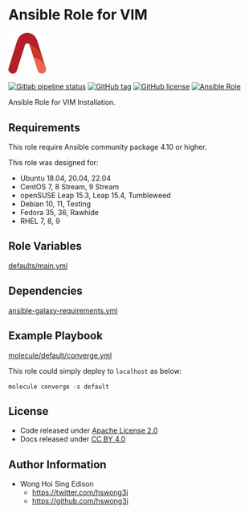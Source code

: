 # Ansible Role for VIM

<img src="/alvistack.svg" width="75" alt="AlviStack">

[![Gitlab pipeline status](https://img.shields.io/gitlab/pipeline/alvistack/ansible-role-vim/master)](https://gitlab.com/alvistack/ansible-role-vim/-/pipelines)
[![GitHub tag](https://img.shields.io/github/tag/alvistack/ansible-role-vim.svg)](https://github.com/alvistack/ansible-role-vim/tags)
[![GitHub license](https://img.shields.io/github/license/alvistack/ansible-role-vim.svg)](https://github.com/alvistack/ansible-role-vim/blob/master/LICENSE)
[![Ansible Role](https://img.shields.io/badge/galaxy-alvistack.vim-blue.svg)](https://galaxy.ansible.com/alvistack/vim)

Ansible Role for VIM Installation.

## Requirements

This role require Ansible community package 4.10 or higher.

This role was designed for:

  - Ubuntu 18.04, 20.04, 22.04
  - CentOS 7, 8 Stream, 9 Stream
  - openSUSE Leap 15.3, Leap 15.4, Tumbleweed
  - Debian 10, 11, Testing
  - Fedora 35, 36, Rawhide
  - RHEL 7, 8, 9

## Role Variables

[defaults/main.yml](defaults/main.yml)

## Dependencies

[ansible-galaxy-requirements.yml](ansible-galaxy-requirements.yml)

## Example Playbook

[molecule/default/converge.yml](molecule/default/converge.yml)

This role could simply deploy to `localhost` as below:

    molecule converge -s default

## License

  - Code released under [Apache License 2.0](LICENSE)
  - Docs released under [CC BY 4.0](http://creativecommons.org/licenses/by/4.0/)

## Author Information

  - Wong Hoi Sing Edison
      - <https://twitter.com/hswong3i>
      - <https://github.com/hswong3i>
